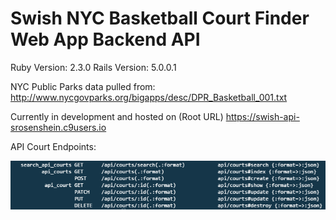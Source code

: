 # Swish NYC Basketball Court Finder Web App Backend API

Ruby Version: 2.3.0
Rails Version: 5.0.0.1

NYC Public Parks data pulled from: http://www.nycgovparks.org/bigapps/desc/DPR_Basketball_001.txt

Currently in development and hosted on (Root URL) https://swish-api-srosenshein.c9users.io

API Court Endpoints:

![API Endpoints](./api_swish/swish_endpoints.PNG)


